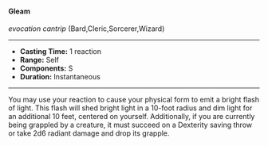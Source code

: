 #### Gleam
*evocation cantrip* (Bard,Cleric,Sorcerer,Wizard)
___
- **Casting Time:** 1 reaction
- **Range:** Self
- **Components:** S
- **Duration:** Instantaneous
---
You may use your reaction to cause your physical form to emit a bright flash of light. This flash will shed bright light in a 10-foot radius and dim light for an additional 10 feet, centered on yourself. Additionally, if you are currently being grappled by a creature, it must succeed on a Dexterity saving throw or take 2d6 radiant damage and drop its grapple.
